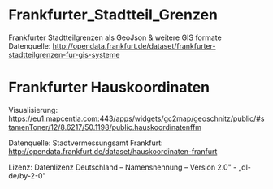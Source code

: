 # Frankfurter_Stadtteil_Grenzen
Frankfurter Stadtteilgrenzen als GeoJson &amp; weitere GIS formate
Datenquelle: http://opendata.frankfurt.de/dataset/frankfurter-stadtteilgrenzen-fur-gis-systeme

# Frankfurter Hauskoordinaten

Visualisierung: https://eu1.mapcentia.com:443/apps/widgets/gc2map/geoschnitz/public/#stamenToner/12/8.6217/50.1198/public.hauskoordinatenffm

Datenquelle: Stadtvermessungsamt Frankfurt: http://opendata.frankfurt.de/dataset/hauskoordinaten-franfurt 

Lizenz: Datenlizenz Deutschland – Namensnennung – Version 2.0" - „dl-de/by-2-0"
